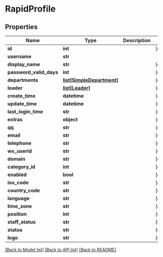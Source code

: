 # RapidProfile

## Properties
Name | Type | Description | Notes
------------ | ------------- | ------------- | -------------
**id** | **int** |  | [optional] 
**username** | **str** |  | 
**display_name** | **str** |  | [optional] 
**password_valid_days** | **int** |  | [optional] 
**departments** | [**list[SimpleDepartment]**](SimpleDepartment.md) |  | [optional] 
**leader** | [**list[Leader]**](Leader.md) |  | [optional] 
**create_time** | **datetime** |  | [optional] 
**update_time** | **datetime** |  | [optional] 
**last_login_time** | **str** |  | [optional] 
**extras** | **object** |  | [optional] 
**qq** | **str** |  | [optional] 
**email** | **str** |  | [optional] 
**telephone** | **str** |  | [optional] 
**wx_userid** | **str** |  | [optional] 
**domain** | **str** |  | [optional] 
**category_id** | **int** |  | [optional] 
**enabled** | **bool** |  | [optional] 
**iso_code** | **str** |  | [optional] 
**country_code** | **str** |  | [optional] 
**language** | **str** |  | [optional] 
**time_zone** | **str** |  | [optional] 
**position** | **int** |  | [optional] 
**staff_status** | **str** |  | [optional] 
**status** | **str** |  | [optional] 
**logo** | **str** |  | [optional] 

[[Back to Model list]](../README.md#documentation-for-models) [[Back to API list]](../README.md#documentation-for-api-endpoints) [[Back to README]](../README.md)

